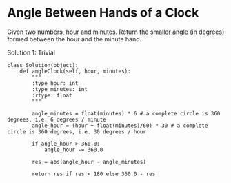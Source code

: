# Angle Between Hands of a Clock


Given two numbers, hour and minutes. Return the smaller angle (in degrees) formed between the hour and the minute hand.

Solution 1: Trivial

```
class Solution(object):
    def angleClock(self, hour, minutes):
        """
        :type hour: int
        :type minutes: int
        :rtype: float
        """
        
        angle_minutes = float(minutes) * 6 # a complete circle is 360 degrees, i.e. 6 degrees / minute
        angle_hour = (hour + float(minutes)/60) * 30 # a complete circle is 360 degrees, i.e. 30 degrees / hour
        
        if angle_hour > 360.0:
            angle_hour -= 360.0        
        
        res = abs(angle_hour - angle_minutes)
        
        return res if res < 180 else 360.0 - res
```